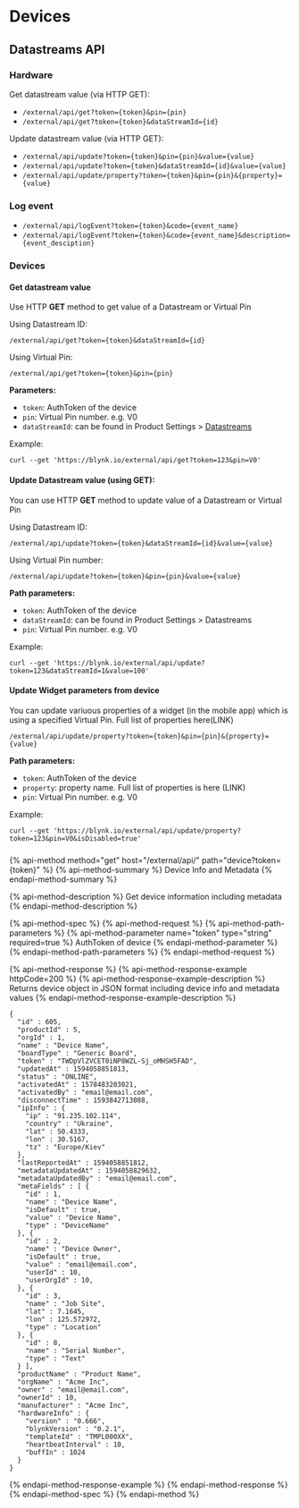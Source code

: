 # Devices

## Datastreams API

### Hardware

Get datastream value \(via HTTP GET\):

* `/external/api/get?token={token}&pin={pin}`
* `/external/api/get?token={token}&dataStreamId={id}`

Update datastream value \(via HTTP GET\):

* `/external/api/update?token={token}&pin={pin}&value={value}`
* `/external/api/update?token={token}&dataStreamId={id}&value={value}`
* `/external/api/update/property?token={token}&pin={pin}&{property}={value}`

### Log event

* `/external/api/logEvent?token={token}&code={event_name}`
* `/external/api/logEvent?token={token}&code={event_name}&description={event_desciption}`

### Devices

#### Get datastream value

Use HTTP **GET** method to get value of a Datastream or Virtual Pin

Using Datastream ID:

```text
/external/api/get?token={token}&dataStreamId={id}
```

Using Virtual Pin:

```text
/external/api/get?token={token}&pin={pin}
```

**Parameters:**

* `token`: AuthToken of the device
* `pin`: Virtual Pin number. e.g. V0
* `dataStreamId`: can be found in Product Settings &gt; [Datastreams](../en-product/datastreams/)

Example:

```text
curl --get 'https://blynk.io/external/api/get?token=123&pin=V0'
```

#### Update Datastream value \(using GET\):

You can use HTTP **GET** method to update value of a Datastream or Virtual Pin

Using Datastream ID:

```text
/external/api/update?token={token}&dataStreamId={id}&value={value}
```

Using Virtual Pin number:

```text
/external/api/update?token={token}&pin={pin}&value={value}
```

**Path parameters:**

* `token`: AuthToken of the device
* `dataStreamId`: can be found in Product Settings &gt; Datastreams
* `pin`: Virtual Pin number. e.g. V0

Example:

```text
curl --get 'https://blynk.io/external/api/update?token=123&dataStreamId=1&value=100'
```

#### Update Widget parameters from device

You can update variuous properties of a widget \(in the mobile app\) which is using a specified Virtual Pin. Full list of properties here\(LINK\)

```text
/external/api/update/property?token={token}&pin={pin}&{property}={value}
```

**Path parameters:**

* `token`: AuthToken of the device
* `property`: property name. Full list of properties is here \(LINK\)
* `pin`: Virtual Pin number. e.g. V0

Example:

```text
curl --get 'https://blynk.io/external/api/update/property?token=123&pin=V0&isDisabled=true'
```

### 

{% api-method method="get" host="/external/api/" path="device?token={token}" %}
{% api-method-summary %}
Device Info and Metadata
{% endapi-method-summary %}

{% api-method-description %}
Get device information including metadata
{% endapi-method-description %}

{% api-method-spec %}
{% api-method-request %}
{% api-method-path-parameters %}
{% api-method-parameter name="token" type="string" required=true %}
AuthToken of device
{% endapi-method-parameter %}
{% endapi-method-path-parameters %}
{% endapi-method-request %}

{% api-method-response %}
{% api-method-response-example httpCode=200 %}
{% api-method-response-example-description %}
Returns device object in JSON format including device info and metadata values
{% endapi-method-response-example-description %}

```
{
  "id" : 605,
  "productId" : 5,
  "orgId" : 1,
  "name" : "Device Name",
  "boardType" : "Generic Board",
  "token" : "TWDpVlZVCET0iNP8WZL-Sj_oMHSH5FAD",
  "updatedAt" : 1594058851813,
  "status" : "ONLINE",
  "activatedAt" : 1578483203021,
  "activatedBy" : "email@email.com",
  "disconnectTime" : 1593842713088,
  "ipInfo" : {
    "ip" : "91.235.102.114",
    "country" : "Ukraine",
    "lat" : 50.4333,
    "lon" : 30.5167,
    "tz" : "Europe/Kiev"
  },
  "lastReportedAt" : 1594058851812,
  "metadataUpdatedAt" : 1594058829632,
  "metadataUpdatedBy" : "email@email.com",
  "metaFields" : [ {
    "id" : 1,
    "name" : "Device Name",
    "isDefault" : true,
    "value" : "Device Name",
    "type" : "DeviceName"
  }, {
    "id" : 2,
    "name" : "Device Owner",
    "isDefault" : true,
    "value" : "email@email.com",
    "userId" : 10,
    "userOrgId" : 10,
  }, {
    "id" : 3,
    "name" : "Job Site",
    "lat" : 7.1645,
    "lon" : 125.572972,
    "type" : "Location"
  }, {
    "id" : 8,
    "name" : "Serial Number",
    "type" : "Text"
  } ],
  "productName" : "Product Name",
  "orgName" : "Acme Inc",
  "owner" : "email@email.com",
  "ownerId" : 10,
  "manufacturer" : "Acme Inc",
  "hardwareInfo" : {
    "version" : "0.666",
    "blynkVersion" : "0.2.1",
    "templateId" : "TMPL000XX",
    "heartbeatInterval" : 10,
    "buffIn" : 1024
  }
}
```
{% endapi-method-response-example %}
{% endapi-method-response %}
{% endapi-method-spec %}
{% endapi-method %}



